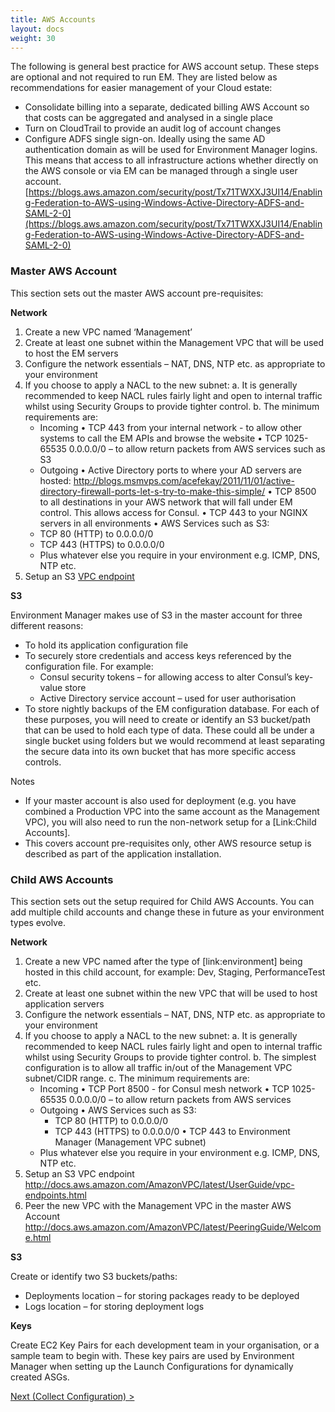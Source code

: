 ```yaml
---
title: AWS Accounts
layout: docs
weight: 30
---
```


The following is general best practice for AWS account setup. These steps are optional and not required to run EM. They are listed below as recommendations for easier management of your Cloud estate:

-	Consolidate billing into a separate, dedicated billing AWS Account so that costs can be aggregated and analysed in a single place
-	Turn on CloudTrail to provide an audit log of account changes
-	Configure ADFS single sign-on. Ideally using the same AD authentication domain as will be used for Environment Manager logins. This means that access to all infrastructure actions whether directly on the AWS console or via EM can be managed through a single user account. [https://blogs.aws.amazon.com/security/post/Tx71TWXXJ3UI14/Enabling-Federation-to-AWS-using-Windows-Active-Directory-ADFS-and-SAML-2-0](https://blogs.aws.amazon.com/security/post/Tx71TWXXJ3UI14/Enabling-Federation-to-AWS-using-Windows-Active-Directory-ADFS-and-SAML-2-0)

### Master AWS Account

This section sets out the master AWS account pre-requisites:

**Network**

1.	Create a new VPC named ‘Management’
2.	Create at least one subnet within the Management VPC that will be used to host the EM servers
3.	Configure the network essentials – NAT, DNS, NTP etc. as appropriate to your environment
4.	If you choose to apply a NACL to the new subnet:
    a.	It is generally recommended to keep NACL rules fairly light and open to internal traffic whilst using Security Groups to provide tighter control.
    b.	The minimum requirements are:
      -	Incoming
        •	TCP 443 from your internal network - to allow other systems to call the EM APIs and browse the website
        •	TCP 1025-65535 0.0.0.0/0 – to allow return packets from AWS services such as S3
      -	Outgoing
        •	Active Directory ports to where your AD servers are hosted: http://blogs.msmvps.com/acefekay/2011/11/01/active-directory-firewall-ports-let-s-try-to-make-this-simple/
        •	TCP 8500 to all destinations in your AWS network that will fall under EM control. This allows access for Consul.
        •	TCP 443 to your NGINX servers in all environments
        •	AWS Services such as S3:
      -	TCP 80 (HTTP) to 0.0.0.0/0
      -	TCP 443 (HTTPS) to 0.0.0.0/0
      -	Plus whatever else you require in your environment e.g. ICMP, DNS, NTP etc.
5.	Setup an S3 [VPC endpoint](http://docs.aws.amazon.com/AmazonVPC/latest/UserGuide/vpc-endpoints.html)

**S3**

Environment Manager makes use of S3 in the master account for three different reasons:
-	To hold its application configuration file
-	To securely store credentials and access keys referenced by the configuration file. For example:
    -	Consul security tokens – for allowing access to alter Consul’s key-value store
    -	Active Directory service account – used for user authorisation
-	To store nightly backups of the EM configuration database. For each of these purposes, you will need to create or identify an S3 bucket/path that can be used to hold each type of data. These could all be under a single bucket using folders but we would recommend at least separating the secure data into its own bucket that has more specific access controls.

Notes

-	If your master account is also used for deployment (e.g. you have combined a Production VPC into the same account as the Management VPC), you will also need to run the non-network setup for a [Link:Child Accounts].
-	This covers account pre-requisites only, other AWS resource setup is described as part of the application installation.

### Child AWS Accounts

This section sets out the setup required for Child AWS Accounts. You can add multiple child accounts and change these in future as your environment types evolve.

**Network**

1.	Create a new VPC named after the type of [link:environment] being hosted in this child account, for example: Dev, Staging, PerformanceTest etc.
2.	Create at least one subnet within the new VPC that will be used to host application servers
3.	Configure the network essentials – NAT, DNS, NTP etc. as appropriate to your environment
4.	If you choose to apply a NACL to the new subnet:
  a.	It is generally recommended to keep NACL rules fairly light and open to internal traffic whilst using Security Groups to provide tighter control.
  b.	The simplest configuration is to allow all traffic in/out of the Management VPC subnet/CIDR range.
  c.	The minimum requirements are:
    -	Incoming
      •	TCP Port 8500 - for Consul mesh network
      •	TCP 1025-65535 0.0.0.0/0 – to allow return packets from AWS services
    -	Outgoing
      •	AWS Services such as S3:
        -	TCP 80 (HTTP) to 0.0.0.0/0
        -	TCP 443 (HTTPS) to 0.0.0.0/0
      •	TCP 443 to Environment Manager (Management VPC subnet)
    -	Plus whatever else you require in your environment e.g. ICMP, DNS, NTP etc.
5.	Setup an S3 VPC endpoint http://docs.aws.amazon.com/AmazonVPC/latest/UserGuide/vpc-endpoints.html
6.	Peer the new VPC with the Management VPC in the master AWS Account http://docs.aws.amazon.com/AmazonVPC/latest/PeeringGuide/Welcome.html

**S3**

Create or identify two S3 buckets/paths:
-	Deployments location – for storing packages ready to be deployed 
-	Logs location – for storing deployment logs

**Keys**

Create EC2 Key Pairs for each development team in your organisation, or a sample team to begin with. These key pairs are used by Environment Manager when setting up the Launch Configurations for dynamically created ASGs.

[Next (Collect Configuration) >](/environment-manager/docs/setup/configuration)